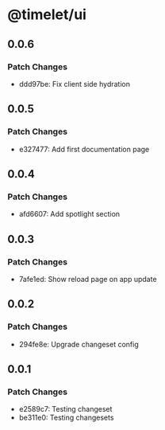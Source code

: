 # @timelet/ui

## 0.0.6

### Patch Changes

- ddd97be: Fix client side hydration

## 0.0.5

### Patch Changes

- e327477: Add first documentation page

## 0.0.4

### Patch Changes

- afd6607: Add spotlight section

## 0.0.3

### Patch Changes

- 7afe1ed: Show reload page on app update

## 0.0.2

### Patch Changes

- 294fe8e: Upgrade changeset config

## 0.0.1

### Patch Changes

- e2589c7: Testing changeset
- be311e0: Testing changesets
